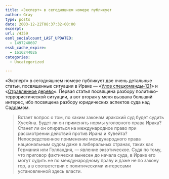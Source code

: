 ```yaml
---
title: «Эксперт» в сегодняшнем номере публикует
author: Gray
type: posts
date: 2003-12-22T08:37:32+00:00
excerpt:
url: /4359
esml_socialcount_LAST_UPDATED:
  - 1497240607
essb_cache_expire:
  - 1616244026
categories:
  - Uncategorized

---
```








&#171;Эксперт&#187; в сегодняшнем номере публикует две очень детальные статьи, посвященные ситуации в Ираке &#8212; &#171;<a href="http://expert.ru/expert/current/data/tema1.shtml" target="_blank">Улов спецкоманды-121</a>&#187; и &#171;<a href="http://expert.ru/expert/current/data/tema2.shtml" target="_blank">Отравленное дерево</a>&#171;. Первая статья посвящена разбору политико-террористической ситуации, а вот вторая у меня вызвала больший интерес, ибо посвящена разбору юридических аспектов суда над Саддамом.

> Встает вопрос о том, по каким законам иракский суд будет судить Хусейна. Будет ли он применять нормы уголовного права Ирака? Станет ли он опираться на международное право при рассмотрении действий против Ирана и Кувейта? Непосредственное применение международного права национальным судом даже в либеральных странах, таких как Германия или Голландия, &#8212; явление экзотическое. Судя по тому, что приговор фактически вынесен до начала суда, в Ираке его могут судить не по международному праву и даже не по закону гор, а в соответствии с политическими интересами установленной здесь власти.